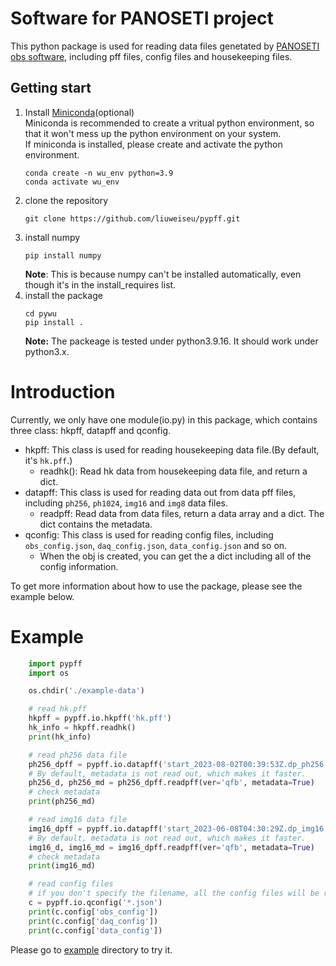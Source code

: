 # Software for PANOSETI project
This python package is used for reading data files genetated by [PANOSETI obs software](https://github.com/panoseti/panoseti), including pff files, config files and housekeeping files.  
## Getting start
1. Install [Miniconda](https://docs.conda.io/en/latest/miniconda.html)(optional)  
Miniconda is recommended to create a vritual python environment, so that it won't mess up the python environment on your system.  
If miniconda is installed, please create and activate the python environment.
    ```
    conda create -n wu_env python=3.9
    conda activate wu_env
    ``` 
2. clone the repository
    ```
    git clone https://github.com/liuweiseu/pypff.git
    ```
3. install numpy
    ```
    pip install numpy
    ```
   **Note**: This is because numpy can't be installed automatically, even though it's in the install_requires list.
4. install the package
    ```
    cd pywu
    pip install .
    ```
    **Note:** The packeage is tested under python3.9.16. It should work under python3.x. 

# Introduction
Currently, we only have one module(io.py) in this package, which contains three class: hkpff, datapff and qconfig.
* hkpff: This class is used for reading housekeeping data file.(By default, it's `hk.pff`.)  
    * readhk(): Read hk data from housekeeping data file, and return a dict.
* datapff: This class is used for reading data out from data pff files, including `ph256`, `ph1024`, `img16` and `img8` data files.  
    * readpff: Read data from data files, return a data array and a dict. The dict contains the metadata.
* qconfig: This class is used for reading config files, including `obs_config.json`, `daq_config.json`, `data_config.json` and so on.
    * When the obj is created, you can get the a dict including all of the config information.  

To get more information about how to use the package, please see the example below.

# Example
```python
    import pypff
    import os

    os.chdir('./example-data')

    # read hk.pff
    hkpff = pypff.io.hkpff('hk.pff')
    hk_info = hkpff.readhk()
    print(hk_info)

    # read ph256 data file
    ph256_dpff = pypff.io.datapff('start_2023-08-02T00:39:53Z.dp_ph256.bpp_2.module_254.seqno_0.pff')
    # By default, metadata is not read out, which makes it faster.
    ph256_d, ph256_md = ph256_dpff.readpff(ver='qfb', metadata=True)
    # check metadata
    print(ph256_md)

    # read img16 data file
    img16_dpff = pypff.io.datapff('start_2023-06-08T04:30:29Z.dp_img16.bpp_2.module_1.seqno_0.pff')
    # By default, metadata is not read out, which makes it faster.
    img16_d, img16_md = img16_dpff.readpff(ver='qfb', metadata=True)
    # check metadata
    print(img16_md)

    # read config files
    # if you don't specify the filename, all the config files will be read
    c = pypff.io.qconfig('*.json')
    print(c.config['obs_config'])
    print(c.config['daq_config'])
    print(c.config['data_config'])
```
Please go to [example](https://github.com/liuweiseu/pypff/tree/master/example) directory to try it.